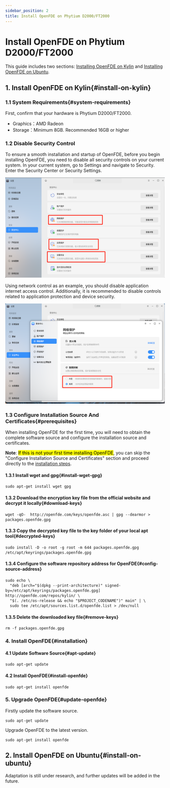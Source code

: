 ```yaml
---
sidebar_position: 2
title: Install OpenFDE on Phytium D2000/FT2000
---
```


# Install OpenFDE on Phytium D2000/FT2000

This guide includes two sections: [Installing OpenFDE on Kylin](#install-on-kylin) and [Installing OpenFDE on Ubuntu](#install-on-ubuntu).

## 1. Install OpenFDE on Kylin{#install-on-kylin}

### 1.1 System Requirements{#system-requirements}

First, confirm that your hardware is Phytium D2000/FT2000.
  
- Graphics：AMD Radeon
- Storage：Minimum 8GB. Recommended 16GB or higher

### 1.2 Disable Security Control

To ensure a smooth installation and startup of OpenFDE, before you begin installing OpenFDE, you need to disable all security controls on your current system. In your current system, go to Settings and navigate to Security. Enter the Security Center or Security Settings.

![control](./../img/control.png)

Using network control as an example, you should disable application internet access control. Additionally, it is recommended to disable controls related to application protection and device security.

![protect](./../img/protect.png)

### 1.3 Configure Installation Source And Certificates{#prerequisites}

When installing OpenFDE for the first time, you will need to obtain the complete software source and configure the installation source and certificates.

**Note**: <mark>If this is not your first time installing OpenFDE</mark>, you can skip the "Configure Installation Source and Certificates" section and proceed directly to the [installation steps](#installation).

#### 1.3.1 Install wget and gpg{#install-wget-gpg}

```
sudo apt-get install wget gpg
```

#### 1.3.2 Download the encryption key file from the official website and decrypt it locally{#download-keys}

```
wget -qO-  http://openfde.com/keys/openfde.asc | gpg --dearmor > packages.openfde.gpg
```

#### 1.3.3  Copy the decrypted key file to the key folder of your local apt tool{#decrypted-keys}

```
sudo install -D -o root -g root -m 644 packages.openfde.gpg /etc/apt/keyrings/packages.openfde.gpg
```

#### 1.3.4 Configure the software repository address for OpenFDE{#config-source-address}
 
```
sudo echo \
  "deb [arch="$(dpkg --print-architecture)" signed-by=/etc/apt/keyrings/packages.openfde.gpg] http://openfde.com/repos/kylin/ \
  "$(. /etc/os-release && echo "$PROJECT_CODENAME")" main" | \
  sudo tee /etc/apt/sources.list.d/openfde.list > /dev/null
```

#### 1.3.5 Delete the downloaded key file{#remove-keys}

```
rm -f packages.openfde.gpg
```

### 4. Install OpenFDE{#installation}

#### 4.1 Update Software Source{#apt-update}

```
sudo apt-get update
```

#### 4.2 Install OpenFDE{#install-openfde}

```
sudo apt-get install openfde 
```

### 5. Upgrade OpenFDE{#update-openfde}

Firstly update the software source.

```
sudo apt-get update
```

Upgrade OpenFDE to the latest version.

```
sudo apt-get install openfde
```

## 2. Install OpenFDE on Ubuntu{#install-on-ubuntu}

Adaptation is still under research, and further updates will be added in the future.